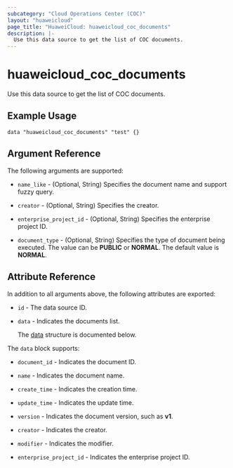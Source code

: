 ```yaml
---
subcategory: "Cloud Operations Center (COC)"
layout: "huaweicloud"
page_title: "HuaweiCloud: huaweicloud_coc_documents"
description: |-
  Use this data source to get the list of COC documents.
---
```


# huaweicloud_coc_documents

Use this data source to get the list of COC documents.

## Example Usage

```hcl
data "huaweicloud_coc_documents" "test" {}
```

## Argument Reference

The following arguments are supported:

* `name_like` - (Optional, String) Specifies the document name and support fuzzy query.

* `creator` - (Optional, String) Specifies the creator.

* `enterprise_project_id` - (Optional, String) Specifies the enterprise project ID.

* `document_type` - (Optional, String) Specifies the type of document being executed.
  The value can be **PUBLIC** or **NORMAL**. The default value is **NORMAL**.

## Attribute Reference

In addition to all arguments above, the following attributes are exported:

* `id` - The data source ID.

* `data` - Indicates the documents list.

  The [data](#data_struct) structure is documented below.

<a name="data_struct"></a>
The `data` block supports:

* `document_id` - Indicates the document ID.

* `name` - Indicates the document name.

* `create_time` - Indicates the creation time.

* `update_time` - Indicates the update time.

* `version` - Indicates the document version, such as **v1**.

* `creator` - Indicates the creator.

* `modifier` - Indicates the modifier.

* `enterprise_project_id` - Indicates the enterprise project ID.
